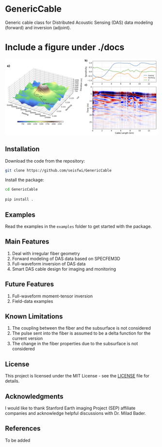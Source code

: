 # GenericCable
Generic cable class for Distributed Acoustic Sensing (DAS) data modeling (forward) and inversion (adjoint). 

# Include a figure under ./docs
![GenericCable](docs/demo.png)


## Installation
Download the code from the repository:
```bash
git clone https://github.com/seisfwi/GenericCable
```

Install the package:
```bash
cd GenericCable

pip install .
```

## Examples
Read the examples in the `examples` folder to get started with the package.


## Main Features
1. Deal with irregular fiber geometry
2. Forward modeling of DAS data based on SPECFEM3D
3. Full-waveform inversion of DAS data
4. Smart DAS cable design for imaging and monitoring


## Future Features
1. Full-waveform moment-tensor inversion
2. Field-data examples

## Known Limitations
1. The coupling between the fiber and the subsurface is not considered
2. The pulse sent into the fiber is assumed to be a delta function for the current version
3. The change in the fiber properties due to the subsurface is not considered

## License
This project is licensed under the MIT License - see the [LICENSE](LICENSE) file for details.

## Acknowledgments
I would like to thank Stanford Earth imaging Project (SEP) affiliate companies and acknowledge helpful discussions with Dr. Milad Bader.

## References
To be added
